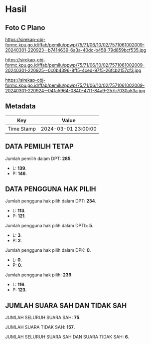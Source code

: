# Hasil

## Foto C Plano

https://sirekap-obj-formc.kpu.go.id/ffab/pemilu/ppwp/75/71/06/10/02/7571061002009-20240301-220923--b7414639-6a3a-40dc-b458-79d859bcf535.jpg

https://sirekap-obj-formc.kpu.go.id/ffab/pemilu/ppwp/75/71/06/10/02/7571061002009-20240301-220925--0c0b4396-8ff5-4ced-97f5-26fcb2157cf3.jpg

https://sirekap-obj-formc.kpu.go.id/ffab/pemilu/ppwp/75/71/06/10/02/7571061002009-20240301-220924--041a5964-0840-47f1-84a9-257c7030a53a.jpg


## Metadata

| Key        | Value               |
| ---------- | ------------------- |
| Time Stamp | 2024-03-01 23:00:00 |


## DATA PEMILIH TETAP

Jumlah pemilih dalam DPT: **285**.
 * L: **139**.
 * P: **146**.

## DATA PENGGUNA HAK PILIH

Jumlah pengguna hak pilih dalam DPT: **234**.
 * L: **113**.
 * P: **121**.

Jumlah pengguna hak pilih dalam DPTb: **5**.
 * L: **3**.
 * P: **2**.

Jumlah pengguna hak pilih dalam DPK: **0**.
 * L: **0**.
 * P: **0**.

Jumlah pengguna hak pilih: **239**.
 * L: **116**.
 * P: **123**.

## JUMLAH SUARA SAH DAN TIDAK SAH

JUMLAH SELURUH SUARA SAH: **75**.

JUMLAH SUARA TIDAK SAH: **157**.

JUMLAH SELURUH SUARA SAH DAN SUARA TIDAK SAH: **6**.


